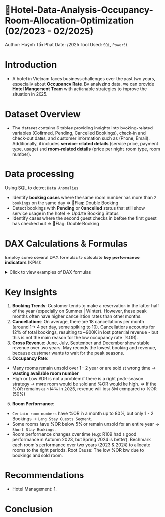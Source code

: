 # 🏨Hotel-Data-Analysis-Occupancy-Room-Allocation-Optimization (02/2023 - 02/2025)
Author: Huỳnh Tấn Phát
Date: /2025
Tool Used: `SQL`, `PowerBi`
# Introduction
- A hotel in Vietnam faces business challenges over the past two years, especially about **Occupancy Rate**. By analyzing data, we can provide  **Hotel Mangement Team** with actionable strategies to improve the situation in 2025.
# Dataset Overview
- The dataset contains 6 tables providing insights into booking-related variables (Cofirmed, Pending, Cancelled Bookings), check-in and check-out dates, and customer information such as (Phone, Email). Additionally, it includes **service-related details** (service price, payment type, usage) and **room-related details** (price per night, room type, room number).
# Data processing
Using SQL to detect `Data Anomalies`
  - Identify **booking cases** where the same room number has more than `2 bookings` on the same day => 🚩Flag: Double Booking
  - Detect bookings with **Pending** or **Cancelled** status that still show service usage in the hotel => Update Booking Status
  - Identify cases where the second guest checks in before the first guest has checked out => 🚩Flag: Double Booking

# DAX Calculations & Formulas
Employ some several DAX formulas to calculate **key performance indicators** (KPIs):
<details>
  <summary>Click to view examples of DAX formulas</summary>

  <br>

- **Gross Revenue**:
```dax
Gross Revenue = 
VAR booking_revenue = 
CALCULATE(
    SUMX(booking_table,
    booking_table[price_per_night] * booking_table[stay_duration]))
VAR ancillary_revenue = 
CALCULATE(
    SUMX(detailed_service_usage_table,
    detailed_service_usage_table[price] * detailed_service_usage_table[quantity]))
RETURN 
booking_revenue + ancillary_revenue
```

- **Cancelled Booking**: 

```dax
Cancelled Bookings = 
VAR cancellation = 
CALCULATE(
    COUNTROWS(booking_table),
    FILTER(booking_table,
    booking_table[booking_status] = "Cancelled" &&
    (booking_table[booking_flag] <> "Double Booking" || ISBLANK(booking_table[booking_flag]))))
RETURN
- cancellation
```

- **Revenue Loss**:

```dax
Revenue Loss = 
VAR revenue_loss = 
CALCULATE(
    SUMX(booking_table,
    booking_table[price_per_night] * booking_table[stay_duration]),
    FILTER(booking_table, 
    booking_table[booking_status] = "Cancelled" &&
    (booking_table[booking_flag] <> "Double Booking" ||ISBLANK(booking_table[booking_flag]))
    ))
RETURN
- revenue_loss
```
- **Avg. Length of Stay**: Total Number Of Room Nights / Total Number Of Bookings

```dax
Averge Length of Stay = 
DIVIDE(
    CALCULATE(SUM(booking_table[stay_duration]),
    FILTER(booking_table,
    (ISBLANK(booking_table[booking_flag]) || booking_table[booking_flag] <> "Double Booking") &&
    booking_table[booking_status] = "Confirmed")),
    CALCULATE(COUNTROWS(booking_table),
    FILTER(booking_table,
    booking_table[booking_status] = "Confirmed" &&
    (ISBLANK(booking_table[booking_flag]) || booking_table[booking_flag] <> "Double Booking"))))
```
- **Avg. Daily Rate**: Room Revenues / Room Sold
```dax
Avg Daily Rate (ADR) = DIVIDE(
    CALCULATE(
        SUMX(booking_table,
        booking_table[price_per_night] * booking_table[stay_duration]),
        FILTER(booking_table,
        booking_table[booking_status] = "Confirmed" &&
        (ISBLANK(booking_table[booking_flag]) || booking_table[booking_flag] <> "Double Booking"))),
    CALCULATE(
        SUMX(booking_table,
        booking_table[stay_duration]),
        FILTER(booking_table,
        booking_table[booking_status] = "Confirmed" &&
        (ISBLANK(booking_table[booking_flag]) ||booking_table[booking_flag] <> "Double Booking"))))
```

- **Occupancy Rate**: Rooms Sold / Room Available

```dax
% Occupancy Rate by date = 
  VAR total_occupied_rooms = COUNTROWS('OR Table')
  VAR total_available_rooms = max('OR Table'[available_rooms])
  VAR operation_days = total_available_rooms * DISTINCTCOUNT('OR Table'[curr_check_in])
  RETURN
  DIVIDE(total_occupied_rooms,operation_days)

% Occupancy Rate by Room Type = 
  VAR total_occupied_rooms = COUNTROWS('OR Table')
  VAR available_rooms = MAX('OR Table'[available_room_types])
  VAR operation_days = available_rooms * CALCULATE(DISTINCTCOUNT('OR Table'[curr_check_in]))
  RETURN DIVIDE(total_occupied_rooms, operation_days)

% Occupancy Rate by room_number = 
  VAR total_occupied_rooms = COUNTROWS('OR Table') 
  VAR operation_days = 
    CALCULATE(
        DISTINCTCOUNT('Dim Date'[Date]) * COUNTROWS(VALUES('OR Table'[room_number])))
  RETURN DIVIDE(total_occupied_rooms, operation_days)
```

</details>

# Key Insights 
1. **Booking Trends**: Customer tends to make a reservation in the latter half of the year (especially on Summer | Winter). However, these peak months often have higher cancellation rates than other months.
2. **Cancellations**: On average, there are 18 cancellations per month (around 1-> 4 per day, some spiking to 10). Cancellations accounts for 12% of total bookings, resulting to ~900K in lost potential revenue - but this is not the main reason for the low occupancy rate (%OR).
3. **Gross Revenue**: June, July, September and December show stable revenue over two years. May records the lowest booking and revenue, because customer wants to wait for the peak seasons.
4. **Occupancy Rate**:
- Many rooms remain unsold over 1 - 2 year or are sold at wrong time -> **wasting available room number**
- High or Low ADR is not a problem if there is a right peak-season strategy -> more room would be sold and %OR would be high.
=> If the %OR remains at ~14% in 2025, revenue will lost 3M compared to  %OR (50%)
5. **Room Performance**:
- `Certain room numbers`  have %OR in a month up to 80%, but only 1 - 2 Bookings -> `Long Stay Guests Segment`.
- Some rooms have %OR below 5% or remain unsold for an entire year -> `Short Stay Bookings`.
- Room performance changes over time (e.g: R109 had a good performance in Autumn 2023, but Spring 2024 is better). Bechmark each room's performance over two years (2023 & 2024) to allocate rooms to the right periods.
Root Cause: The low %OR low due to bookings and sold room.
# Recommendations
- Hotel Management:
  1. 
# Conclusion



